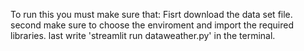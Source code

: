 To run this you must make sure that:
Fisrt download the data set file.
second make sure to choose the enviroment and import the required libraries.
last write 'streamlit run dataweather.py' in the terminal.
